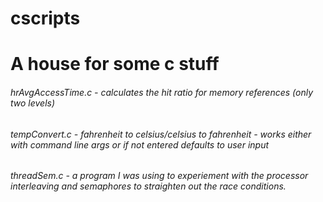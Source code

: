 # cscripts
<H1>A house for some c stuff</H1>

<H6>hrAvgAccessTime.c - calculates the hit ratio for memory references (only two levels)</H6>
<H6>tempConvert.c - fahrenheit to celsius/celsius to fahrenheit - works either with command line args or if not entered defaults to user input</H6>
<H6>threadSem.c - a program I was using to experiement with the processor interleaving and semaphores to straighten out the race conditions.</H6>
